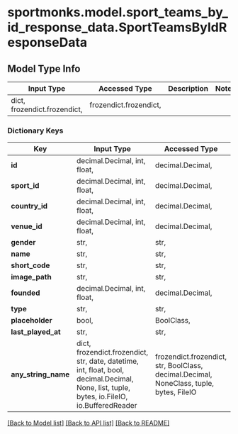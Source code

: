 # sportmonks.model.sport_teams_by_id_response_data.SportTeamsByIdResponseData

## Model Type Info
Input Type | Accessed Type | Description | Notes
------------ | ------------- | ------------- | -------------
dict, frozendict.frozendict,  | frozendict.frozendict,  |  | 

### Dictionary Keys
Key | Input Type | Accessed Type | Description | Notes
------------ | ------------- | ------------- | ------------- | -------------
**id** | decimal.Decimal, int, float,  | decimal.Decimal,  |  | [optional] 
**sport_id** | decimal.Decimal, int, float,  | decimal.Decimal,  |  | [optional] 
**country_id** | decimal.Decimal, int, float,  | decimal.Decimal,  |  | [optional] 
**venue_id** | decimal.Decimal, int, float,  | decimal.Decimal,  |  | [optional] 
**gender** | str,  | str,  |  | [optional] 
**name** | str,  | str,  |  | [optional] 
**short_code** | str,  | str,  |  | [optional] 
**image_path** | str,  | str,  |  | [optional] 
**founded** | decimal.Decimal, int, float,  | decimal.Decimal,  |  | [optional] 
**type** | str,  | str,  |  | [optional] 
**placeholder** | bool,  | BoolClass,  |  | [optional] 
**last_played_at** | str,  | str,  |  | [optional] 
**any_string_name** | dict, frozendict.frozendict, str, date, datetime, int, float, bool, decimal.Decimal, None, list, tuple, bytes, io.FileIO, io.BufferedReader | frozendict.frozendict, str, BoolClass, decimal.Decimal, NoneClass, tuple, bytes, FileIO | any string name can be used but the value must be the correct type | [optional]

[[Back to Model list]](../../README.md#documentation-for-models) [[Back to API list]](../../README.md#documentation-for-api-endpoints) [[Back to README]](../../README.md)

